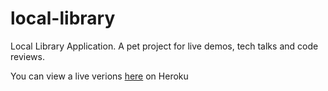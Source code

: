 # local-library
Local Library Application. A pet project for live demos, tech talks and code reviews.

You can view a live verions [here](https://eyetanfelix-local-library.herokuapp.com) on Heroku
